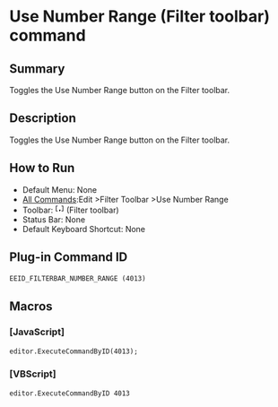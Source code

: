 # Use Number Range (Filter toolbar) command

## Summary

Toggles the Use Number Range button on the Filter toolbar.

## Description

Toggles the Use Number Range button on the Filter toolbar.

## How to Run

- Default Menu: None
- [All Commands](../tools/all_commands):Edit \>Filter Toolbar
\>Use Number Range
- Toolbar: ![](../../images/use_number_range.png) (Filter toolbar)
- Status Bar: None
- Default Keyboard Shortcut: None

## Plug-in Command ID

```
EEID_FILTERBAR_NUMBER_RANGE (4013)
```

## Macros

### \[JavaScript\]

```
editor.ExecuteCommandByID(4013);
```

### \[VBScript\]

```
editor.ExecuteCommandByID 4013
```

